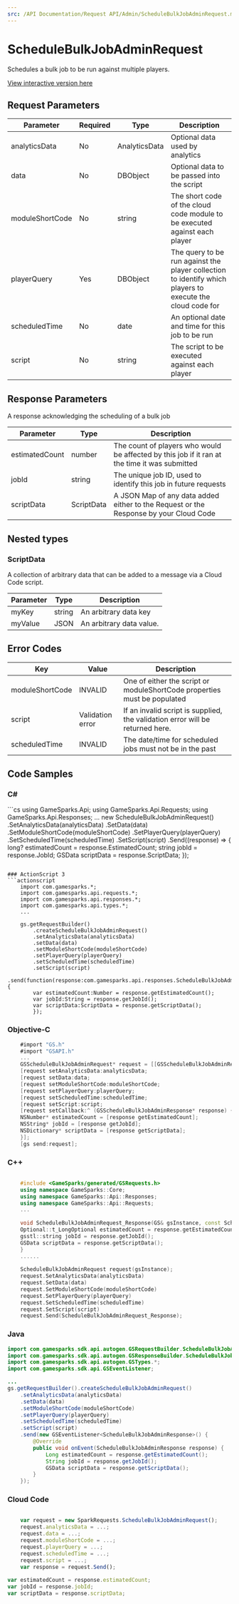 ```yaml
---
src: /API Documentation/Request API/Admin/ScheduleBulkJobAdminRequest.md
---
```


# ScheduleBulkJobAdminRequest


Schedules a bulk job to be run against multiple players.


<a href="https://api.gamesparks.net/#schedulebulkjobadminrequest" target="_gsapi">View interactive version here</a>

## Request Parameters

Parameter | Required | Type | Description
--------- | -------- | ---- | -----------
analyticsData | No | AnalyticsData | Optional data used by analytics
data | No | DBObject | Optional data to be passed into the script
moduleShortCode | No | string | The short code of the cloud code module to be executed against each player
playerQuery | Yes | DBObject | The query to be run against the player collection to identify which players to execute the cloud code for
scheduledTime | No | date | An optional date and time for this job to be run
script | No | string | The script to be executed against each player

## Response Parameters


A response acknowledging the scheduling of a bulk job

Parameter | Type | Description
--------- | ---- | -----------
estimatedCount | number | The count of players who would be affected by this job if it ran at the time it was submitted
jobId | string | The unique job ID, used to identify this job in future requests
scriptData | ScriptData | A JSON Map of any data added either to the Request or the Response by your Cloud Code

## Nested types

### ScriptData

A collection of arbitrary data that can be added to a message via a Cloud Code script.

Parameter | Type | Description
--------- | ---- | -----------
myKey | string | An arbitrary data key
myValue | JSON | An arbitrary data value.

## Error Codes

Key | Value | Description
--------- | ----------- | -----------
moduleShortCode | INVALID | One of either the script or moduleShortCode properties must be populated
script | Validation error | If an invalid script is supplied, the validation error will be returned here.
scheduledTime | INVALID | The date/time for scheduled jobs must not be in the past

## Code Samples

<h3>C#</h3>
```cs
	using GameSparks.Api;
	using GameSparks.Api.Requests;
	using GameSparks.Api.Responses;
	...
	new ScheduleBulkJobAdminRequest()
		.SetAnalyticsData(analyticsData)
		.SetData(data)
		.SetModuleShortCode(moduleShortCode)
		.SetPlayerQuery(playerQuery)
		.SetScheduledTime(scheduledTime)
		.SetScript(script)
		.Send((response) => {
		long? estimatedCount = response.EstimatedCount; 
		string jobId = response.JobId; 
		GSData scriptData = response.ScriptData; 
		});

```

### ActionScript 3
```actionscript
	import com.gamesparks.*;
	import com.gamesparks.api.requests.*;
	import com.gamesparks.api.responses.*;
	import com.gamesparks.api.types.*;
	...
	
	gs.getRequestBuilder()
	    .createScheduleBulkJobAdminRequest()
		.setAnalyticsData(analyticsData)
		.setData(data)
		.setModuleShortCode(moduleShortCode)
		.setPlayerQuery(playerQuery)
		.setScheduledTime(scheduledTime)
		.setScript(script)
		.send(function(response:com.gamesparks.api.responses.ScheduleBulkJobAdminResponse):void {
		var estimatedCount:Number = response.getEstimatedCount(); 
		var jobId:String = response.getJobId(); 
		var scriptData:ScriptData = response.getScriptData(); 
		});

```

### Objective-C
```objectivec
	#import "GS.h"
	#import "GSAPI.h"
	...
	GSScheduleBulkJobAdminRequest* request = [[GSScheduleBulkJobAdminRequest alloc] init];
	[request setAnalyticsData:analyticsData;
	[request setData:data;
	[request setModuleShortCode:moduleShortCode;
	[request setPlayerQuery:playerQuery;
	[request setScheduledTime:scheduledTime;
	[request setScript:script;
	[request setCallback:^ (GSScheduleBulkJobAdminResponse* response) {
	NSNumber* estimatedCount = [response getEstimatedCount]; 
	NSString* jobId = [response getJobId]; 
	NSDictionary* scriptData = [response getScriptData]; 
	}];
	[gs send:request];

```

### C++
```cpp

	#include <GameSparks/generated/GSRequests.h>
	using namespace GameSparks::Core;
	using namespace GameSparks::Api::Responses;
	using namespace GameSparks::Api::Requests;
	...
	
	void ScheduleBulkJobAdminRequest_Response(GS& gsInstance, const ScheduleBulkJobAdminResponse& response) {
	Optional::t_LongOptional estimatedCount = response.getEstimatedCount(); 
	gsstl::string jobId = response.getJobId(); 
	GSData scriptData = response.getScriptData(); 
	}
	......
	
	ScheduleBulkJobAdminRequest request(gsInstance);
	request.SetAnalyticsData(analyticsData)
	request.SetData(data)
	request.SetModuleShortCode(moduleShortCode)
	request.SetPlayerQuery(playerQuery)
	request.SetScheduledTime(scheduledTime)
	request.SetScript(script)
	request.Send(ScheduleBulkJobAdminRequest_Response);
```

### Java
```java
import com.gamesparks.sdk.api.autogen.GSRequestBuilder.ScheduleBulkJobAdminRequest;
import com.gamesparks.sdk.api.autogen.GSResponseBuilder.ScheduleBulkJobAdminResponse;
import com.gamesparks.sdk.api.autogen.GSTypes.*;
import com.gamesparks.sdk.api.GSEventListener;

...
gs.getRequestBuilder().createScheduleBulkJobAdminRequest()
	.setAnalyticsData(analyticsData)
	.setData(data)
	.setModuleShortCode(moduleShortCode)
	.setPlayerQuery(playerQuery)
	.setScheduledTime(scheduledTime)
	.setScript(script)
	.send(new GSEventListener<ScheduleBulkJobAdminResponse>() {
		@Override
		public void onEvent(ScheduleBulkJobAdminResponse response) {
			Long estimatedCount = response.getEstimatedCount(); 
			String jobId = response.getJobId(); 
			GSData scriptData = response.getScriptData(); 
		}
	});

```

### Cloud Code
```javascript

	var request = new SparkRequests.ScheduleBulkJobAdminRequest();
	request.analyticsData = ...;
	request.data = ...;
	request.moduleShortCode = ...;
	request.playerQuery = ...;
	request.scheduledTime = ...;
	request.script = ...;
	var response = request.Send();
	
var estimatedCount = response.estimatedCount; 
var jobId = response.jobId; 
var scriptData = response.scriptData; 
```


